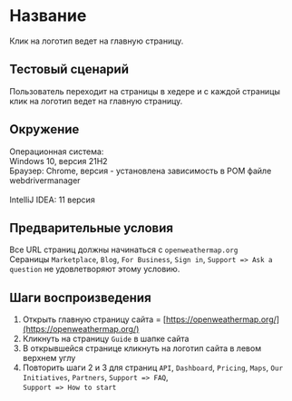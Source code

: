 # Название
Клик на логотип ведет на главную страницу.
## Тестовый сценарий
  Пользователь переходит на страницы в хедере и с каждой страницы клик на логотип ведет на главную страницу.
## Окружение
Операционная система:<br> Windows 10, версия 21Н2<br>
Браузер: Chrome, версия - установлена зависимость в POM файле webdrivermanager<br><br>
IntelliJ IDEA:
11 версия
## Предварительные условия
  Все URL страниц должны начинаться с `openweathermap.org`<br>
Сераницы `Marketplace`, `Blog`, `For Business`, `Sign in`, `Support => Ask a question` не удовлетворяют этому условию.
## Шаги воспроизведения
1. Открыть главную страницу сайта = [https://openweathermap.org/](https://openweathermap.org/)
1. Кликнуть на страницу `Guide` в шапке сайта
1. В открывшейся странице кликнуть на логотип сайта в левом верхнем углу
1. Повторить шаги 2 и 3 для страниц `API`, `Dashboard`, `Pricing`, `Maps`, `Our Initiatives`, `Partners`, `Support => FAQ`,<br> `Support => How to start` 
